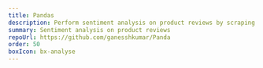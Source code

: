```yaml
---
title: Pandas
description: Perform sentiment analysis on product reviews by scraping data from various e-commerce websites, categorizing feedback as positive, negative, or neutral, and extracting key product features for detailed insights.
summary: Sentiment analysis on product reviews
repoUrl: https://github.com/ganesshkumar/Panda
order: 50
boxIcon: bx-analyse
---
```


<!-- - Scrap product reviews across various e-commerce websites and do sentiment analysis classify them under positive, negative and neutral categories.
- Extract various features of the product from the reviews and do sentiment analysis on them.
- Date wise analysis of the product from common data source like Twitter. -->
